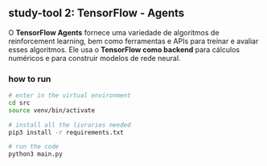 
## study-tool 2: TensorFlow - Agents

O **TensorFlow Agents** fornece uma variedade de algoritmos de reinforcement learning, bem como ferramentas e APIs para treinar e avaliar esses algoritmos. 
Ele usa o **TensorFlow como backend** para cálculos numéricos e para construir modelos de rede neural.


### how to run

```bash
# enter in the virtual environment
cd src
source venv/bin/activate

# install all the livraries needed
pip3 install -r requirements.txt

# run the code
python3 main.py


```